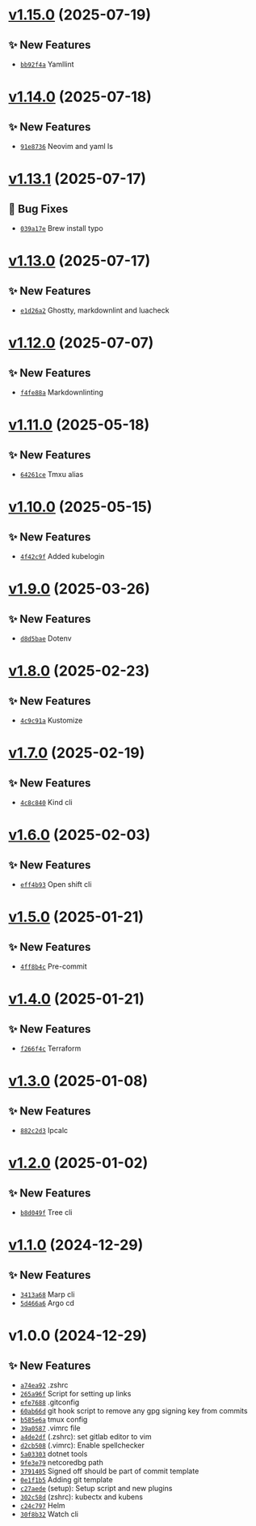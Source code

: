 # [v1.15.0](https://github.com/fredrkl/dotfiles/compare/v1.14.0...v1.15.0) (2025-07-19)

## ✨ New Features
- [`bb92f4a`](https://github.com/fredrkl/dotfiles/commit/bb92f4a)  Yamllint

# [v1.14.0](https://github.com/fredrkl/dotfiles/compare/v1.13.1...v1.14.0) (2025-07-18)

## ✨ New Features
- [`91e8736`](https://github.com/fredrkl/dotfiles/commit/91e8736)  Neovim and yaml ls

# [v1.13.1](https://github.com/fredrkl/dotfiles/compare/v1.13.0...v1.13.1) (2025-07-17)

## 🐛 Bug Fixes
- [`039a17e`](https://github.com/fredrkl/dotfiles/commit/039a17e)  Brew install typo

# [v1.13.0](https://github.com/fredrkl/dotfiles/compare/v1.12.0...v1.13.0) (2025-07-17)

## ✨ New Features
- [`e1d26a2`](https://github.com/fredrkl/dotfiles/commit/e1d26a2)  Ghostty, markdownlint and luacheck

# [v1.12.0](https://github.com/fredrkl/dotfiles/compare/v1.11.0...v1.12.0) (2025-07-07)

## ✨ New Features
- [`f4fe88a`](https://github.com/fredrkl/dotfiles/commit/f4fe88a)  Markdownlinting

# [v1.11.0](https://github.com/fredrkl/dotfiles/compare/v1.10.0...v1.11.0) (2025-05-18)

## ✨ New Features
- [`64261ce`](https://github.com/fredrkl/dotfiles/commit/64261ce)  Tmxu alias

# [v1.10.0](https://github.com/fredrkl/dotfiles/compare/v1.9.0...v1.10.0) (2025-05-15)

## ✨ New Features
- [`4f42c9f`](https://github.com/fredrkl/dotfiles/commit/4f42c9f)  Added kubelogin

# [v1.9.0](https://github.com/fredrkl/dotfiles/compare/v1.8.0...v1.9.0) (2025-03-26)

## ✨ New Features
- [`d8d5bae`](https://github.com/fredrkl/dotfiles/commit/d8d5bae)  Dotenv

# [v1.8.0](https://github.com/fredrkl/dotfiles/compare/v1.7.0...v1.8.0) (2025-02-23)

## ✨ New Features
- [`4c9c91a`](https://github.com/fredrkl/dotfiles/commit/4c9c91a)  Kustomize

# [v1.7.0](https://github.com/fredrkl/dotfiles/compare/v1.6.0...v1.7.0) (2025-02-19)

## ✨ New Features
- [`4c8c840`](https://github.com/fredrkl/dotfiles/commit/4c8c840)  Kind cli

# [v1.6.0](https://github.com/fredrkl/dotfiles/compare/v1.5.0...v1.6.0) (2025-02-03)

## ✨ New Features
- [`eff4b93`](https://github.com/fredrkl/dotfiles/commit/eff4b93)  Open shift cli

# [v1.5.0](https://github.com/fredrkl/dotfiles/compare/v1.4.0...v1.5.0) (2025-01-21)

## ✨ New Features
- [`4ff8b4c`](https://github.com/fredrkl/dotfiles/commit/4ff8b4c)  Pre-commit

# [v1.4.0](https://github.com/fredrkl/dotfiles/compare/v1.3.0...v1.4.0) (2025-01-21)

## ✨ New Features
- [`f266f4c`](https://github.com/fredrkl/dotfiles/commit/f266f4c)  Terraform

# [v1.3.0](https://github.com/fredrkl/dotfiles/compare/v1.2.0...v1.3.0) (2025-01-08)

## ✨ New Features
- [`882c2d3`](https://github.com/fredrkl/dotfiles/commit/882c2d3)  Ipcalc

# [v1.2.0](https://github.com/fredrkl/dotfiles/compare/v1.1.0...v1.2.0) (2025-01-02)

## ✨ New Features
- [`b8d049f`](https://github.com/fredrkl/dotfiles/commit/b8d049f)  Tree cli

# [v1.1.0](https://github.com/fredrkl/dotfiles/compare/v1.0.0...v1.1.0) (2024-12-29)

## ✨ New Features
- [`3413a68`](https://github.com/fredrkl/dotfiles/commit/3413a68)  Marp cli 
- [`5d466a6`](https://github.com/fredrkl/dotfiles/commit/5d466a6)  Argo cd

# v1.0.0 (2024-12-29)

## ✨ New Features
- [`a74ea92`](https://github.com/fredrkl/dotfiles/commit/a74ea92)  .zshrc 
- [`265a96f`](https://github.com/fredrkl/dotfiles/commit/265a96f)  Script for setting up links 
- [`efe7688`](https://github.com/fredrkl/dotfiles/commit/efe7688)  .gitconfig 
- [`60ab66d`](https://github.com/fredrkl/dotfiles/commit/60ab66d)  git hook script to remove any gpg signing key from commits 
- [`b585e6a`](https://github.com/fredrkl/dotfiles/commit/b585e6a)  tmux config 
- [`39a0587`](https://github.com/fredrkl/dotfiles/commit/39a0587)  .vimrc file 
- [`a4de2df`](https://github.com/fredrkl/dotfiles/commit/a4de2df) (.zshrc): set gitlab editor to vim 
- [`d2cb508`](https://github.com/fredrkl/dotfiles/commit/d2cb508) (.vimrc): Enable spellchecker 
- [`5a03303`](https://github.com/fredrkl/dotfiles/commit/5a03303)  dotnet tools 
- [`9fe3e79`](https://github.com/fredrkl/dotfiles/commit/9fe3e79)  netcoredbg path 
- [`3791405`](https://github.com/fredrkl/dotfiles/commit/3791405)  Signed off should be part of commit template 
- [`0e1f1b5`](https://github.com/fredrkl/dotfiles/commit/0e1f1b5)  Adding git template 
- [`c27aede`](https://github.com/fredrkl/dotfiles/commit/c27aede)  (setup): Setup script and new plugins 
- [`302c58d`](https://github.com/fredrkl/dotfiles/commit/302c58d)  (zshrc): kubectx and kubens 
- [`c24c797`](https://github.com/fredrkl/dotfiles/commit/c24c797)  Helm 
- [`30f8b32`](https://github.com/fredrkl/dotfiles/commit/30f8b32)  Watch cli
